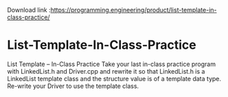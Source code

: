 Download link :https://programming.engineering/product/list-template-in-class-practice/

# List-Template-In-Class-Practice
List Template – In-Class Practice
Take your last in-class practice program with LinkedList.h and Driver.cpp and rewrite it so that LinkedList.h is a LinkedList template class and the structure value is of a template data type.
Re-write your Driver to use the template class.
